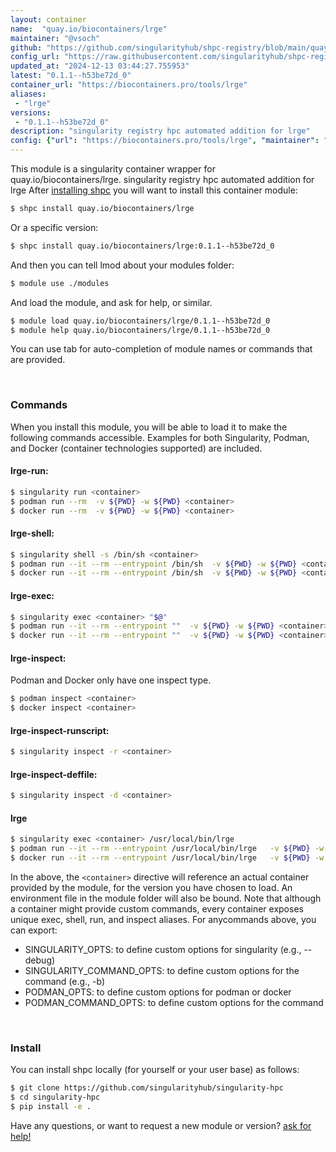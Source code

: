 ```yaml
---
layout: container
name:  "quay.io/biocontainers/lrge"
maintainer: "@vsoch"
github: "https://github.com/singularityhub/shpc-registry/blob/main/quay.io/biocontainers/lrge/container.yaml"
config_url: "https://raw.githubusercontent.com/singularityhub/shpc-registry/main/quay.io/biocontainers/lrge/container.yaml"
updated_at: "2024-12-13 03:44:27.755953"
latest: "0.1.1--h53be72d_0"
container_url: "https://biocontainers.pro/tools/lrge"
aliases:
 - "lrge"
versions:
 - "0.1.1--h53be72d_0"
description: "singularity registry hpc automated addition for lrge"
config: {"url": "https://biocontainers.pro/tools/lrge", "maintainer": "@vsoch", "description": "singularity registry hpc automated addition for lrge", "latest": {"0.1.1--h53be72d_0": "sha256:05853c2e08978ceded69933b786da7cab85e8f773519a9ada60ea3fd440932fa"}, "tags": {"0.1.1--h53be72d_0": "sha256:05853c2e08978ceded69933b786da7cab85e8f773519a9ada60ea3fd440932fa"}, "docker": "quay.io/biocontainers/lrge", "aliases": {"lrge": "/usr/local/bin/lrge"}}
---
```


This module is a singularity container wrapper for quay.io/biocontainers/lrge.
singularity registry hpc automated addition for lrge
After [installing shpc](#install) you will want to install this container module:


```bash
$ shpc install quay.io/biocontainers/lrge
```

Or a specific version:

```bash
$ shpc install quay.io/biocontainers/lrge:0.1.1--h53be72d_0
```

And then you can tell lmod about your modules folder:

```bash
$ module use ./modules
```

And load the module, and ask for help, or similar.

```bash
$ module load quay.io/biocontainers/lrge/0.1.1--h53be72d_0
$ module help quay.io/biocontainers/lrge/0.1.1--h53be72d_0
```

You can use tab for auto-completion of module names or commands that are provided.

<br>

### Commands

When you install this module, you will be able to load it to make the following commands accessible.
Examples for both Singularity, Podman, and Docker (container technologies supported) are included.

#### lrge-run:

```bash
$ singularity run <container>
$ podman run --rm  -v ${PWD} -w ${PWD} <container>
$ docker run --rm  -v ${PWD} -w ${PWD} <container>
```

#### lrge-shell:

```bash
$ singularity shell -s /bin/sh <container>
$ podman run --it --rm --entrypoint /bin/sh  -v ${PWD} -w ${PWD} <container>
$ docker run --it --rm --entrypoint /bin/sh  -v ${PWD} -w ${PWD} <container>
```

#### lrge-exec:

```bash
$ singularity exec <container> "$@"
$ podman run --it --rm --entrypoint ""  -v ${PWD} -w ${PWD} <container> "$@"
$ docker run --it --rm --entrypoint ""  -v ${PWD} -w ${PWD} <container> "$@"
```

#### lrge-inspect:

Podman and Docker only have one inspect type.

```bash
$ podman inspect <container>
$ docker inspect <container>
```

#### lrge-inspect-runscript:

```bash
$ singularity inspect -r <container>
```

#### lrge-inspect-deffile:

```bash
$ singularity inspect -d <container>
```


#### lrge

```bash
$ singularity exec <container> /usr/local/bin/lrge
$ podman run --it --rm --entrypoint /usr/local/bin/lrge   -v ${PWD} -w ${PWD} <container> -c " $@"
$ docker run --it --rm --entrypoint /usr/local/bin/lrge   -v ${PWD} -w ${PWD} <container> -c " $@"
```



In the above, the `<container>` directive will reference an actual container provided
by the module, for the version you have chosen to load. An environment file in the
module folder will also be bound. Note that although a container
might provide custom commands, every container exposes unique exec, shell, run, and
inspect aliases. For anycommands above, you can export:

 - SINGULARITY_OPTS: to define custom options for singularity (e.g., --debug)
 - SINGULARITY_COMMAND_OPTS: to define custom options for the command (e.g., -b)
 - PODMAN_OPTS: to define custom options for podman or docker
 - PODMAN_COMMAND_OPTS: to define custom options for the command

<br>

### Install

You can install shpc locally (for yourself or your user base) as follows:

```bash
$ git clone https://github.com/singularityhub/singularity-hpc
$ cd singularity-hpc
$ pip install -e .
```

Have any questions, or want to request a new module or version? [ask for help!](https://github.com/singularityhub/singularity-hpc/issues)